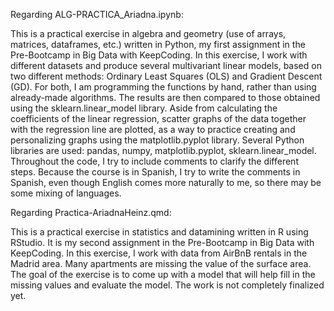 Regarding ALG-PRACTICA_Ariadna.ipynb:

This is a practical exercise in algebra and geometry (use of arrays, matrices, dataframes, etc.) written in Python, my first assignment in the Pre-Bootcamp in Big Data with KeepCoding.
In this exercise, I work with different datasets and produce several multivariant linear models, based on two different methods: Ordinary Least Squares (OLS) and Gradient Descent (GD). For both, I am programming the functions by hand, rather than using already-made algorithms. The results are then compared to those obtained using the sklearn.linear_model library.
Aside from calculating the coefficients of the linear regression, scatter graphs of the data together with the regression line are plotted, as a way to practice creating and personalizing graphs using the matplotlib.pyplot library.
Several Python libraries are used: pandas, numpy, matplotlib.pyplot, sklearn.linear_model.
Throughout the code, I try to include comments to clarify the different steps. Because the course is in Spanish, I try to write the comments in Spanish, even though English comes more naturally to me, so there may be some mixing of languages.

Regarding Practica-AriadnaHeinz.qmd:

This is a practical exercise in statistics and datamining written in R using RStudio. It is my second assignment in the Pre-Bootcamp in Big Data with KeepCoding. 
In this exercise, I work with data from AirBnB rentals in the Madrid area. Many apartments are missing the value of the surface area. The goal of the exercise is to come up with a model that will help fill in the missing values and evaluate the model.
The work is not completely finalized yet.
